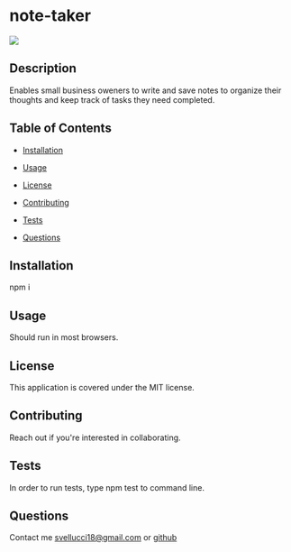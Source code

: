 # note-taker

[<img src="https://img.shields.io/badge/license-MIT-COLOR.svg?logo=LOGO">](<https://opensource.org/licenses/MIT>)

## Description
Enables small business oweners to write and save notes to organize their thoughts and keep track of tasks they need completed.

## Table of Contents
* [Installation](#installation)
* [Usage](#usage)

* [License](#license)
* [Contributing](#contributing)
* [Tests](#tests)
* [Questions](#questions)

## Installation
npm i

## Usage
Should run in most browsers.
  
## License
This application is covered under the MIT license.

## Contributing
Reach out if you're interested in collaborating.

## Tests
In order to run tests, type npm test to command line.

## Questions
Contact me svellucci18@gmail.com
or [github](<https://github.com/svellucci18>)

